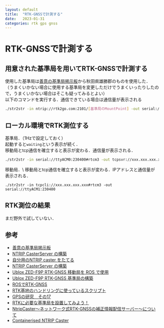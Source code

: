 ```yaml
---
layout: default
title:  "RTK-GNSSで計測する"
date:   2023-01-31
categories: rtk gps gnss 
---
```


# RTK-GNSSで計測する

## 用意された基準局を用いてRTK-GNSSで計測する

使用した基準局は[善意の基準局掲示板](https://rtk.silentsystem.jp/)から秋田県雄勝郡のものを使用した． \
（うまくいかない場合に使用する基準局を変更しただけでうまくいったりしたので，うまくいかない場合はそこも疑ってみるとよい）\
以下のコマンドを実行する．通信できている場合は通信量が表示される

```sh
./str2str -in ntrip://rtk2go.com:2101/[基準局のMountPoint] -out serial://ttyACM0:230400
```

## ローカル環境でRTK測位する

基準局．（1Hzで設定しておく）\
起動すると`waiting`という表示が続く．\
移動局とtcp通信を確立すると表示が変わる．通信量が表示される．

```sh
./str2str -in serial://ttyACM0:230400#rtcm3 -out tcpsvr://xxx.xxx.xxx.xxx:2101
```

移動局．\\
移動局とtcp通信を確立すると表示が変わる．IPアドレスと通信量が表示される．

```
./str2str -in tcpcli://xxx.xxx.xxx.xxx#rtcm3 -out serial://ttyACM1:230400
```

## RTK測位の結果

まだ野外で試していない．

## 参考
- [善意の基準局掲示板](https://rtk.silentsystem.jp/)
- [NTRIP CasterServer の構築](https://qiita.com/yasushi00/items/50d4ad15083e468553d1)
- [自分用のNTRIP caster をたてる](https://qiita.com/XPT60/items/29d2d3575d3e42462387)
- [NTRIP CasterServer の構築](https://qiita.com/yasushi00/items/50d4ad15083e468553d1)
- [Ublox ZED-F9P RTK-GNSS 移動局を ROS で使用](https://qiita.com/k-koh/items/8fd8ef6310e4f40fa536)
- [Ublox ZED-F9P RTK-GNSS 基準局の構築](https://qiita.com/k-koh/items/c53998c76d9b4cb41afe)
- [ROSでRTK-GNSS](https://qiita.com/shimoe/items/989c0d10acd46fb9adde)
- [RTK基地のハンドリングに使っているスクリプト](https://qiita.com/yasunori_oi/items/fa22fee969e25768375d)
- [GPSの研究　その17](https://qiita.com/ohisama@github/items/bcf993f4409b2ea4b181)
- [RTKに必要な基準局を設置してみよう！](https://qiita.com/Ogawa_AITOYA/items/cd3fc1b8bb86700dafe5)
- [NtripCaster～ネットワーク式RTK-GNSSの補正情報配信サーバー～について](https://qiita.com/m_take/items/f416b62fb6edfb7a8c4d)
- [Containerised NTRIP Caster](https://github.com/charlesquick/ntripcaster-containerised)
